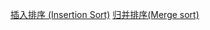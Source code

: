 [插入排序 (Insertion Sort)](http://zh.wikipedia.org/wiki/%E6%8F%92%E5%85%A5%E6%8E%92%E5%BA%8F)
[归并排序(Merge sort)](http://zh.wikipedia.org/wiki/%E5%BD%92%E5%B9%B6%E6%8E%92%E5%BA%8F)
